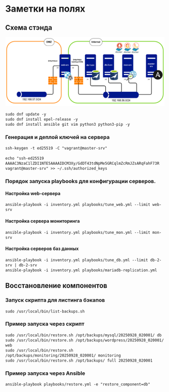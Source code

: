 # Заметки на полях

## Схема стэнда

![shem](img/project.drawio.png)

    sudo dnf update -y
    sudo dnf install epel-release -y
    sudo dnf install ansible git vim python3 python3-pip -y
  
### Генерация и деплой ключей на сервера 
 
    ssh-keygen -t ed25519 -C "vagrant@master-srv"
  
    echo "ssh-ed25519 AAAAC3NzaC1lZDI1NTE5AAAAIDCM3Xy/GdDT43tdNpMe5GRCqlmZcRmJZsARqFahF73R vagrant@master-srv" >> ~/.ssh/authorized_keys
  
### Порядок запуска playbooks для конфигурации серверов.

#### Настройка web-сервера

    ansible-playbook -i inventory.yml playbooks/tune_web.yml --limit web-srv

#### Настройка сервера мониторинга

    ansible-playbook -i inventory.yml playbooks/tune_mon.yml --limit mon-srv

#### Настройка серверов баз данных

    ansible-playbook -i inventory.yml playbooks/tune_db.yml --limit db-2-srv | db-2-srv
    ansible-playbook -i inventory.yml playbooks/mariadb-replication.yml

## Восстановление компонентов

### Запуск скрипта для листинга бэкапов
    sudo /usr/local/bin/list-backups.sh

### Пример запуска через скрипт
    sudo /usr/local/bin/restore.sh /opt/backups/mysql/20250928_020001/ db
    sudo /usr/local/bin/restore.sh /opt/backups/wordpress/20250928_020001/ web  
    sudo /usr/local/bin/restore.sh /opt/backups/monitoring/20250928_020001/ monitoring
    sudo /usr/local/bin/restore.sh /opt/backups/ full 20250928_020001

### Пример запуска через Ansible
    ansible-playbook playbooks/restore.yml -e "restore_component=db"
